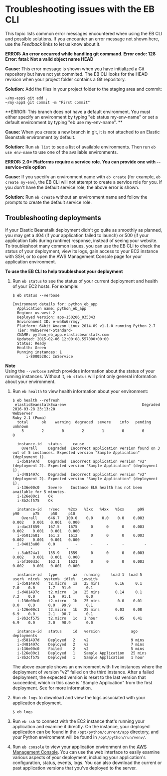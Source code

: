 # Troubleshooting issues with the EB CLI<a name="eb-cli-troubleshooting"></a>

This topic lists common error messages encountered when using the EB CLI and possible solutions\. If you encounter an error message not shown here, use the *Feedback* links to let us know about it\.

**ERROR: An error occurred while handling git command\. Error code: 128 Error: fatal: Not a valid object name HEAD**

**Cause:** This error message is shown when you have initialized a Git repository but have not yet commited\. The EB CLI looks for the HEAD revision when your project folder contains a Git repository\.

**Solution:** Add the files in your project folder to the staging area and commit:

```
~/my-app$ git add .
~/my-app$ git commit -m "First commit"
```

**ERROR: This branch does not have a default environment\. You must either specify an environment by typing "eb status my\-env\-name" or set a default environment by typing "eb use my\-env\-name"\. **

**Cause:** When you create a new branch in git, it is not attached to an Elastic Beanstalk environment by default\.

**Solution:** Run `eb list` to see a list of available environments\. Then run `eb use env-name` to use one of the available environments\.

**ERROR: 2\.0\+ Platforms require a service role\. You can provide one with \-\-service\-role option**

**Cause:** If you specify an environment name with `eb create` \(for example, `eb create my-env`\), the EB CLI will not attempt to create a service role for you\. If you don't have the default service role, the above error is shown\.

**Solution:** Run `eb create` without an environment name and follow the prompts to create the default service role\.

## Troubleshooting deployments<a name="python-common-troubleshooting"></a>

If your Elastic Beanstalk deployment didn't go quite as smoothly as planned, you may get a 404 \(if your application failed to launch\) or 500 \(if your application fails during runtime\) response, instead of seeing your website\. To troubleshoot many common issues, you can use the EB CLI to check the status of your deployment, view its logs, gain access to your EC2 instance with SSH, or to open the AWS Management Console page for your application environment\.

**To use the EB CLI to help troubleshoot your deployment**

1. Run `eb status` to see the status of your current deployment and health of your EC2 hosts\. For example:

   ```
   $ eb status --verbose
   
   Environment details for: python_eb_app
     Application name: python_eb_app
     Region: us-west-2
     Deployed Version: app-150206_035343
     Environment ID: e-wa8u6rrmqy
     Platform: 64bit Amazon Linux 2014.09 v1.1.0 running Python 2.7
     Tier: WebServer-Standard-
     CNAME: python_eb_app.elasticbeanstalk.com
     Updated: 2015-02-06 12:00:08.557000+00:00
     Status: Ready
     Health: Green
     Running instances: 1
         i-8000528c: InService
   ```
**Note**  
Using the `--verbose` switch provides information about the status of your running instances\. Without it, `eb status` will print only general information about your environment\.

1. Run `eb health` to view health information about your environment:

   ```
   $ eb health --refresh
    elasticBeanstalkExa-env                                  Degraded                  2016-03-28 23:13:20
   WebServer                                                                              Ruby 2.1 (Puma)
     total      ok    warning  degraded  severe    info   pending  unknown
       5        2        0        2        1        0        0        0
   
     instance-id   status     cause
       Overall     Degraded  Incorrect application version found on 3 out of 5 instances. Expected version "Sample Application" (deployment 1).
     i-d581497d    Degraded  Incorrect application version "v2" (deployment 2). Expected version "Sample Application" (deployment 1).
     i-d481497c    Degraded  Incorrect application version "v2" (deployment 2). Expected version "Sample Application" (deployment 1).
     i-136e00c0    Severe    Instance ELB health has not been available for 5 minutes.
     i-126e00c1    Ok
     i-8b2cf575    Ok
   
     instance-id   r/sec    %2xx   %3xx   %4xx   %5xx      p99      p90      p75     p50     p10
       Overall     646.7   100.0    0.0    0.0    0.0    0.003    0.002    0.001   0.001   0.000
     i-dac3f859    167.5    1675      0      0      0    0.003    0.002    0.001   0.001   0.000
     i-05013a81    161.2    1612      0      0      0    0.003    0.002    0.001   0.001   0.000
     i-04013a80    0.0         -      -      -      -         -        -       -       -       -
     i-3ab524a1    155.9    1559      0      0      0    0.003    0.002    0.001   0.001   0.000
     i-bf300d3c    162.1    1621      0      0      0    0.003    0.002    0.001   0.001   0.000
   
     instance-id   type       az   running     load 1  load 5      user%  nice%  system%  idle%   iowait%
     i-d581497d    t2.micro   1a   25 mins       0.16     0.1        7.0    0.0      1.7   91.0       0.1
     i-d481497c    t2.micro   1a   25 mins       0.14     0.1        7.2    0.0      1.6   91.1       0.0
     i-136e00c0    t2.micro   1b   25 mins        0.0    0.01        0.0    0.0      0.0   99.9       0.1
     i-126e00c1    t2.micro   1b   25 mins       0.03    0.08        6.9    0.0      2.1   90.7       0.1
     i-8b2cf575    t2.micro   1c   1 hour        0.05    0.41        6.9    0.0      2.0   90.9       0.0
     
     instance-id   status     id   version              ago                                  deployments
     i-d581497d    Deployed   2    v2                   9 mins
     i-d481497c    Deployed   2    v2                   7 mins
     i-136e00c0    Failed     2    v2                   5 mins
     i-126e00c1    Deployed   1    Sample Application   25 mins
     i-8b2cf575    Deployed   1    Sample Application   1 hour
   ```

   The above example shows an environment with five instances where the deployment of version "v2" failed on the third instance\. After a failed deployment, the expected version is reset to the last version that succeeded, which in this case is "Sample Application" from the first deployment\. See  for more information\.

1. Run `eb logs` to download and view the logs associated with your application deployment\.

   ```
   $ eb logs
   ```

1. Run `eb ssh` to connect with the EC2 instance that's running your application and examine it directly\. On the instance, your deployed application can be found in the `/opt/python/current/app` directory, and your Python environment will be found in `/opt/python/run/venv/`\.

1. Run `eb console` to view your application environment on the [AWS Management Console](https://aws.amazon.com/console/)\. You can use the web interface to easily examine various aspects of your deployment, including your application's configuration, status, events, logs\. You can also download the current or past application versions that you've deployed to the server\.